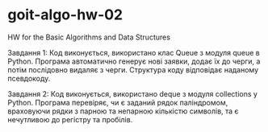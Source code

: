 # goit-algo-hw-02

HW for the Basic Algorithms and Data Structures

Завдання 1:
Код виконується, використано клас Queue з модуля queue в Python.
Програма автоматично генерує нові заявки, додає їх до черги, а потім послідовно видаляє з черги.
Структура коду відповідає наданому псевдокоду.

Завдання 2:
Код виконується, використано deque з модуля collections у Python.
Програма перевіряє, чи є заданий рядок паліндромом, враховуючи рядки з парною та непарною кількістю символів, та є нечутливою до регістру та пробілів.
